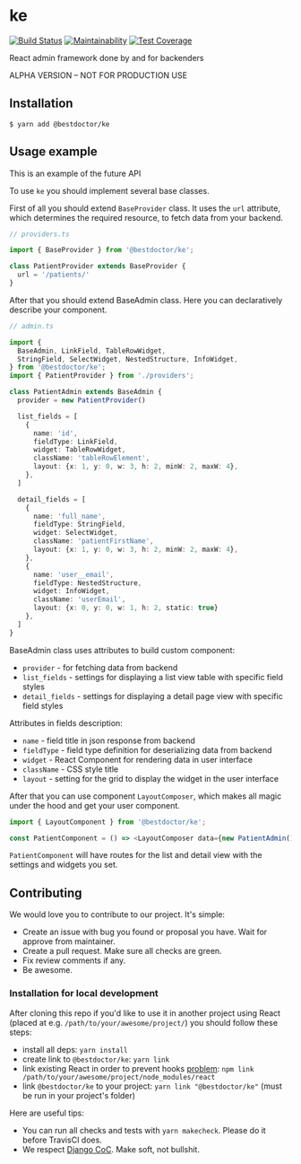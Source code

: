 # ke

[![Build Status](https://travis-ci.org/best-doctor/ke.svg?branch=master)](https://travis-ci.org/best-doctor/ke)
[![Maintainability](https://api.codeclimate.com/v1/badges/ab2c95e8362410f4f079/maintainability)](https://codeclimate.com/github/best-doctor/ke/maintainability)
[![Test Coverage](https://api.codeclimate.com/v1/badges/ab2c95e8362410f4f079/test_coverage)](https://codeclimate.com/github/best-doctor/ke/test_coverage)

React admin framework done by and for backenders

ALPHA VERSION – NOT FOR PRODUCTION USE

## Installation

`$ yarn add @bestdoctor/ke`

## Usage example

This is an example of the future API

To use `ke` you should implement several base classes.

First of all you should extend `BaseProvider` class.
It uses the `url` attribute, which determines the required resource, to
fetch data from your backend.

```ts
// providers.ts

import { BaseProvider } from '@bestdoctor/ke';

class PatientProvider extends BaseProvider {
  url = '/patients/'
}

```

After that you should extend BaseAdmin class.
Here you can declaratively describe your component.

```ts
// admin.ts

import {
  BaseAdmin, LinkField, TableRowWidget,
  StringField, SelectWidget, NestedStructure, InfoWidget,
} from '@bestdoctor/ke';
import { PatientProvider } from './providers';

class PatientAdmin extends BaseAdmin {
  provider = new PatientProvider()

  list_fields = [
    {
      name: 'id',
      fieldType: LinkField,
      widget: TableRowWidget,
      className: 'tableRowElement',
      layout: {x: 1, y: 0, w: 3, h: 2, minW: 2, maxW: 4},
    },
  ]

  detail_fields = [
    {
      name: 'full_name',
      fieldType: StringField,
      widget: SelectWidget,
      className: 'patientFirstName',
      layout: {x: 1, y: 0, w: 3, h: 2, minW: 2, maxW: 4},
    },
    {
      name: 'user__email',
      fieldType: NestedStructure,
      widget: InfoWidget,
      className: 'userEmail',
      layout: {x: 0, y: 0, w: 1, h: 2, static: true}
    },
  ]
}
```

BaseAdmin class uses attributes to build custom component:

* `provider` - for fetching data from backend
* `list_fields` - settings for displaying a list view table with specific
  field styles
* `detail_fields` - settings for displaying a detail page view with specific
  field styles

Attributes in fields description:

* `name` - field title in json response from backend
* `fieldType` - field type definition for deserializing data from backend
* `widget` - React Component for rendering data in user interface
* `className` - CSS style title
* `layout` - setting for the grid to display the widget in the user interface

After that you can use component `LayoutComposer`, which makes all magic under
the hood and get your user component.

```ts
import { LayoutComponent } from '@bestdoctor/ke';

const PatientComponent = () => <LayoutComposer data={new PatientAdmin()}/>
```

`PatientComponent` will have routes for the list and detail view with the
settings and widgets you set.

## Contributing

We would love you to contribute to our project. It's simple:

* Create an issue with bug you found or proposal you have.
  Wait for approve from maintainer.
* Create a pull request. Make sure all checks are green.
* Fix review comments if any.
* Be awesome.

### Installation for local development

After cloning this repo if you'd like to use it in another project using React (placed at e.g. `/path/to/your/awesome/project/`) you should follow these steps:

* install all deps: `yarn install`
* create link to `@bestdoctor/ke`: `yarn link`
* link existing React in order to prevent hooks [problem](https://ru.reactjs.org/warnings/invalid-hook-call-warning.html): `npm link /path/to/your/awesome/project/node_modules/react`
* link `@bestdoctor/ke` to your project: `yarn link "@bestdoctor/ke"` (must be run in your project's folder)

Here are useful tips:

* You can run all checks and tests with `yarn makecheck`.
  Please do it before TravisCI does.
* We respect [Django CoC](https://www.djangoproject.com/conduct/).
  Make soft, not bullshit.

